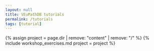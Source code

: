 ```yaml
---
layout: null
title: VEuPathDB tutorials
permalink: /tutorials
tags: [tutorial]
---
```

{% assign project = page.dir | remove: "content" | remove: "/"  %}
{% include workshop_exercises.md project = project %}
